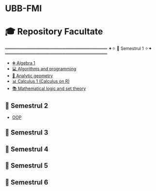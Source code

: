 # UBB-FMI
# 🎓 Repository Facultate

══════════════════════════════════
✦✧ 📂 Semestrul 1 ✧✦
══════════════════════════════════

- [➕ Algebra 1](./Sem1/Algebra%201)
- [💻 Algorithms and programming](./Sem1/Algorithms%20and%20programming)
- [📐 Analytic geometry](./Sem1/Analytic%20Geometry)
- [📊 Calculus 1 (Calculus on R)](./Sem1/Calculus%201%20%28Calculus%20on%20R%29)
- [📚 Mathematical logic and set theory](./Sem1/Mathematical%20logic%20and%20set%20theory)

## 📂 Semestrul 2

- [OOP](./Sem2/OOP)
## 📂 Semestrul 3
## 📂 Semestrul 4
## 📂 Semestrul 5
## 📂 Semestrul 6



